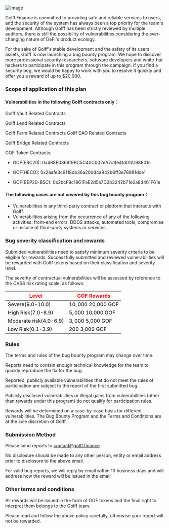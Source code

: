 ![image](http://docs.golff.com/blog/page/32.png)

Golff.Finance is committed to providing safe and reliable services to users, and the security of the system has always been a top priority for the team's development. Although Golff has been strictly reviewed by multiple auditors, there is still the possibility of vulnerabilities considering the ever-changing nature of DeFi's product ecology.



For the sake of Golff's stable development and the safety of its users' assets, Golff is now launching a bug bounty program. We hope to discover more professional security researchers, software developers and white-hat hackers to participate in this program through the campaign. If you find a security bug, we would be happy to work with you to resolve it quickly and offer you a reward of up to $20,000.



### Scope of application of this plan



#### Vulnerabilities in the following Golff contracts only：

Golff Vault Related Contracts

Golff Lend Related Contracts

Golff Farm Related Contracts
Golff DAO Related Contracts

Golff Bridge Related Contracts

GOF Token Contracts:

- GOF(ERC20): 0x488E0369f9BC5C40C002eA7c1fe4fd01A198801c
- GOF(HECO): 0x2aafe3c9118db36a20dd4a942b6ff3e78981dce1

- GOF(BEP20-BSC): 0x2bcF9c1861FaE2d5a7D2b3242b71e2a8d461F61e



#### The following cases are not covered by this bug bounty program：

- Vulnerabilities in any third-party contract or platform that interacts with Golff.
- Vulnerabilities arising from the occurrence of any of the following activities: front-end errors, DDOS attacks, automated tools, compromise or misuse of third-party systems or services.



### Bug severity classification and rewards

Submitted vulnerabilities need to satisfy minimum severity criteria to be eligible for rewards. Successfully submitted and reviewed vulnerabilities will be rewarded with Golff tokens based on their classification and severity level.



The severity of contractual vulnerabilities will be assessed by reference to the CVSS risk rating scale, as follows:

| <font color="red">Level</font> | <font color="red">GOF Rewards</font> |
| -------------- | ------------------- |
| <font color="black">Severe(9.0-10.0)</font> | <font color="black">$10,000~$20,000 GOF</font>|
| <font color="black">High Risk(7.0-8.9)</font> | <font color="black">$5,000~$10,000 GOF</font> |
| <font color="black">Moderate risk(4.0-6.9)</font> | <font color="black">$3,000~$5,000 GOF</font>  |
| <font color="black">Low Risk(0.1-3.9) </font> | <font color="black">$200~$3,000 GOF </font>  |



### Rules

The terms and rules of the bug bounty program may change over time.

Reports need to contain enough technical knowledge for the team to quickly reproduce the fix for the bug.

Reported, publicly available vulnerabilities that do not meet the rules of participation are subject to the report of the first submitted bug.

Publicly disclosed vulnerabilities or illegal gains from vulnerabilities (other than rewards under this program) do not qualify for participation rules.

Rewards will be determined on a case-by-case basis for different vulnerabilities. The Bug Bounty Program and the Terms and Conditions are at the sole discretion of Golff.



### Submission Method

Please send reports to contact@golff.finance 

No disclosure should be made to any other person, entity or email address prior to disclosure to the above email.

For valid bug reports, we will reply by email within 10 business days and will address how the reward will be issued in the email.



### Other terms and conditions

All rewards will be issued in the form of GOF tokens and the final right to interpret them belongs to the Golff team.

Please read and follow the above policy carefully, otherwise your report will not be rewarded.
